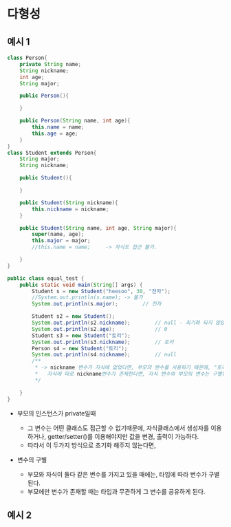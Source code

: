 # 다형성 


## 예시 1

```java
class Person{
    private String name;
    String nickname;
    int age;
    String major;

    public Person(){

    }

    public Person(String name, int age){
        this.name = name;
        this.age = age;
    }
}
class Student extends Person{
    String major;
    String nickname;

    public Student(){

    }

    public Student(String nickname){
        this.nickname = nickname;
    }

    public Student(String name, int age, String major){
        super(name, age);
        this.major = major;
        //this.name = name;     -> 자식도 접근 불가.

    }
}

public class equal_test {
    public static void main(String[] args) {
        Student s = new Student("heesoo", 30, "전자");
        //System.out.println(s.name); -> 불가
        System.out.println(s.major);        // 전자

        Student s2 = new Student();
        System.out.println(s2.nickname);        // null - 최기화 되지 않았으므로.
        System.out.println(s2.age);             // 0
        Student s3 = new Student("토리");
        System.out.println(s3.nickname);        // 토리
        Person s4 = new Student("토리");
        System.out.println(s4.nickname);        // null
        /**
         * -> nickname 변수가 자식에 없었다면, 부모의 변수를 사용하기 때문에, "토리"가 저장되지만,
         *   자식에 따로 nickname변수가 존재한다면, 자식 변수와 부모의 변수는 구별된다.
         */

    }
}

```

* 부모의 인스턴스가 private일때
    - 그 변수는 어떤 클래스도 접근할 수 없기때문에, 자식클래스에서 생성자를 이용하거나, getter/setter()를 이용해야지만 값을 변경, 출력이 가능하다.
    - 따라서 이 두가지 방식으로 초기화 해주지 않는다면,  

* 변수의 구별
    - 부모와 자식이 둘다 같은 변수를 가지고 있을 때에는, 타입에 따라 변수가 구별된다.
    - 부모에만 변수가 존재할 때는 타입과 무관하게 그 변수를 공유하게 된다.



## 예시 2









